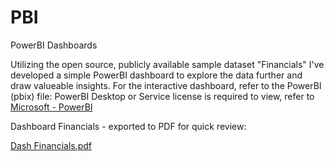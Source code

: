 # PBI
PowerBI Dashboards

Utilizing the open source, publicly available sample dataset "Financials" I've developed a simple PowerBI dashboard to explore the data further and draw valueable insights. For the interactive dashboard, refer to the PowerBI (pbix) file: PowerBI Desktop or Service license is required to view, refer to [ Microsoft - PowerBI ](https://www.microsoft.com/en-us/power-platform/products/power-bi/)

Dashboard Financials - exported to PDF for quick review:

[Dash Financials.pdf](https://github.com/PBSWE/PBI/blob/main/Financials.pdf)


